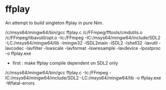 # ffplay

An attempt to build singleton ffplay in pure Nim.

 /c/msys64/mingw64/bin/gcc ffplay.c /c/FFmpeg/fftools/cmdutils.o /c/FFmpeg/libavutil/opt.o -Ic:/FFmpeg -IC:/msys64/mingw64/include/SDL2 -LC:/msys64/mingw64/lib  -lmingw32 -lSDL2main -lSDL2 -lshell32 -lavutil -lavcodec -lavfilter -lswscale -lavformat -lswresample -lavdevice -lpostproc -o ffplay.exe

* first : make ffplay compile dependent on SDL2 only

 /c/msys64/mingw64/bin/gcc ffplay.c  -Ic:/FFmpeg -IC:/msys64/mingw64/include/SDL2 -LC:/msys64/mingw64/lib  -o ffplay.exe -Wfatal-errors